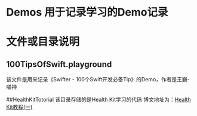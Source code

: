 # Demos 用于记录学习的Demo记录

# 文件或目录说明

## 100TipsOfSwift.playground
该文件是用来记录《Swifter - 100个Swift开发必备Tip》的Demo，作者是王巍-喵神

##HealthKitTotorial
该目录存储的是Health Kit学习的代码
博文地址为：[Health Kit教程(一)](http://www.pluto-y.com/health-kit-totorial-1/)
